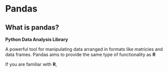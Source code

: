 # Pandas

## What is pandas?

**Python Data Analysis Library**

A powerful tool for manipulating data arranged in formats like matricies and data frames. Pandas aims to provide the same type of functionality as **R**

If you are familiar with **R**, 
